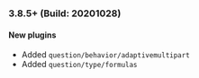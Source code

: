 ### 3.8.5+ (Build: 20201028)
#### New plugins
- Added `question/behavior/adaptivemultipart`
- Added `question/type/formulas`


